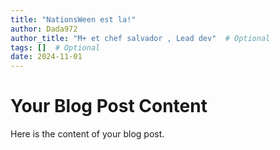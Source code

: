 ```yaml
---
title: "NationsWeen est la!"
author: Dada972
author_title: "M+ et chef salvador , Lead dev"  # Optional
tags: []  # Optional
date: 2024-11-01
---
```


# Your Blog Post Content

Here is the content of your blog post.